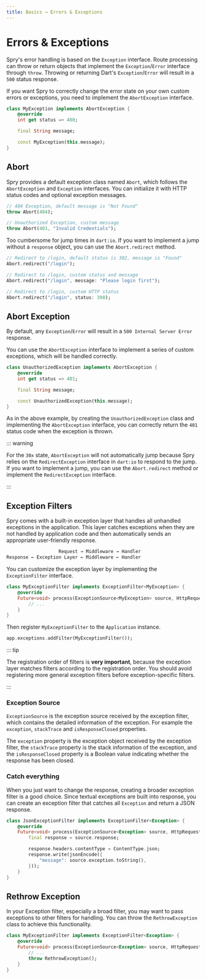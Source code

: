 ```yaml
---
title: Basics → Errors & Exceptions
---
```


# Errors & Exceptions

Spry's error handling is based on the `Exception` interface. Route processing can throw or return objects that implement the `Exception`/`Error` interface through `throw`. Throwing or returning Dart's `Exception`/`Error` will result in a `500` status response.

If you want Spry to correctly change the error state on your own custom errors or exceptions, you need to implement the `AbortException` interface.

```dart
class MyException implements AbortException {
    @override
    int get status => 400;

    final String message;

    const MyException(this.message);
}
```

## Abort

Spry provides a default exception class named `Abort`, which follows the `AbortException` and `Exception` interfaces. You can initialize it with HTTP status codes and optional exception messages.

```dart
// 404 Exception, default message is "Not Found"
throw Abort(404);

// Unauthorized Exception, custom message
throw Abort(401, "Invalid Credentials");
```

Too cumbersome for jump times in `dart:io`. If you want to implement a jump without a `response` object, you can use the `Abort.redirect` method.

```dart
// Redirect to /login, default status is 302, message is "Found"
Abort.redirect("/login");

// Redirect to /login, custom status and message
Abort.redirect("/login", message: "Please login first");

// Redirect to /login, custom HTTP status
Abort.redirect("/login", status: 308);
```

## Abort Exception

By default, any `Exception`/`Error` will result in a `500 Internal Server Error` response.

You can use the `AbortException` interface to implement a series of custom exceptions, which will be handled correctly.

```dart
class UnauthorizedException implements AbortException {
    @override
    int get status => 401;

    final String message;

    const UnauthorizedException(this.message);
}
```

As in the above example, by creating the `UnauthorizedException` class and implementing the `AbortException` interface, you can correctly return the `401` status code when the exception is thrown.

::: warning

For the `30x` state, `AbortException` will not automatically jump because Spry relies on the `RedirectException` interface in `dart:io` to respond to the jump. If you want to implement a jump, you can use the `Abort.redirect` method or implement the `RedirectException` interface.

:::

## Exception Filters

Spry comes with a built-in exception layer that handles all unhandled exceptions in the application. This layer catches exceptions when they are not handled by application code and then automatically sends an appropriate user-friendly response.

```txt
                   Request → Middleware → Handler
Response ← Exception Layer ← Middleware ← Handler
```

You can customize the exception layer by implementing the `ExceptionFilter` interface.

```dart
class MyExceptionFilter implements ExceptionFilter<MyException> {
    @override
    Future<void> process(ExceptionSource<MyException> source, HttpRequest request) {
        // ...
    }
}
```

Then register `MyExceptionFilter` to the `Application` instance.

```dart
app.exceptions.addFilter(MyExceptionFilter());
```

::: tip

The registration order of filters is **very important**, because the exception layer matches filters according to the registration order. You should avoid registering more general exception filters before exception-specific filters.

:::

### Exception Source

`ExceptionSource` is the exception source received by the exception filter, which contains the detailed information of the exception. For example the `exception`, `stackTrace` and `isResponseClosed` properties.

The `exception` property is the exception object received by the exception filter, the `stackTrace` property is the stack information of the exception, and the `isResponseClosed` property is a Boolean value indicating whether the response has been closed.

### Catch everything

When you just want to change the response, creating a broader exception filter is a good choice. Since textual exceptions are built into response, you can create an exception filter that catches all `Exception` and return a JSON response.

```dart
class JsonExceptionFilter implements ExceptionFilter<Exception> {
    @override
    Future<void> process(ExceptionSource<Exception> source, HttpRequest request) async {
        final response = source.response;

        response.headers.contentType = ContentType.json;
        response.write(jsonEncode({
            "message": source.exception.toString(),
        }));
    }
}
```

## Rethrow Exception

In your Exception filter, especially a broad filter, you may want to pass exceptions to other filters for handling. You can throw the `RethrowException` class to achieve this functionality.

```dart
class MyExceptionFilter implements ExceptionFilter<Exception> {
    @override
    Future<void> process(ExceptionSource<Exception> source, HttpRequest request) async {
        // ...
        throw RethrowException();
    }
}
```
